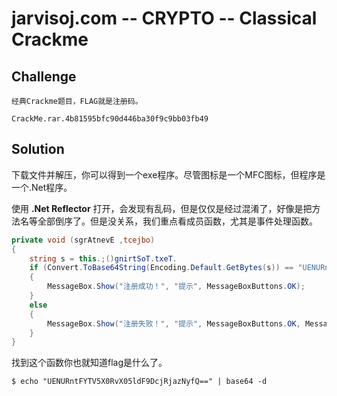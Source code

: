 # jarvisoj.com -- CRYPTO -- Classical Crackme

## Challenge

```
经典Crackme题目，FLAG就是注册码。

CrackMe.rar.4b81595bfc90d446ba30f9c9bb03fb49
```

## Solution

下载文件并解压，你可以得到一个exe程序。尽管图标是一个MFC图标，但程序是一个.Net程序。

使用 __.Net Reflector__ 打开，会发现有乱码，但是仅仅是经过混淆了，好像是把方法名等全部倒序了。但是没关系，我们重点看成员函数，尤其是事件处理函数。

```cs
private void ‬​⁪‪⁭⁫‭⁯‭‌‎⁫‮‮‬‫⁪⁭⁮‫⁮‏‭‎‬‏‍‏‫‌‪⁭⁪⁮‭‍‌⁫‪‭‮(object, EventArgs)
{
    string s = this.‎⁯⁪‏⁮‬⁬‌⁪​⁮‭⁫‭‏⁫‫‌⁫‭⁭‫⁫‌⁯⁭⁪‭‏‮​⁭‬‍‍‬‏‮‮⁪‮.Text.ToString();
    if (Convert.ToBase64String(Encoding.Default.GetBytes(s)) == "UENURntFYTV5X0RvX05ldF9DcjRjazNyfQ==")
    {
        MessageBox.Show("注册成功！", "提示", MessageBoxButtons.OK);
    }
    else
    {
        MessageBox.Show("注册失败！", "提示", MessageBoxButtons.OK, MessageBoxIcon.Hand);
    }
}
```

找到这个函数你也就知道flag是什么了。

```
$ echo "UENURntFYTV5X0RvX05ldF9DcjRjazNyfQ==" | base64 -d
```

